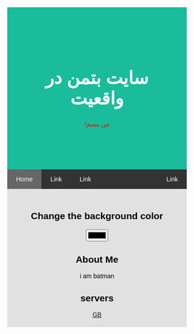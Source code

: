 
<html lang="en">
<head>
<title>سایت بتمن واقعی</title>
<meta charset="UTF-8">
<meta name="viewport" content="width=device-width, initial-scale=1">
<style>
* {
box-sizing: border-box;
}
body {
font-family: Arial, Helvetica, sans-serif;
margin: 0;
}
.header {
padding: 80px;
text-align: center;
background: #1abc9c;
color: white;
}
.header h1 {
font-size: 40px;
}
.navbar {
overflow: hidden;
background-color: #333;
position: sticky;
position: -webkit-sticky;
top: 0;
}
.navbar a {
float: left;
display: block;
color: white;
text-align: center;
padding: 14px 20px;
text-decoration: none;
}
.navbar a.right {
float: right;
}
.navbar a:hover {
background-color: #ddd;
color: black;
}
.navbar a.active {
background-color: #666;
color: white;
}
.row {
display: -ms-flexbox; /* IE10 */
display: flex;
-ms-flex-wrap: wrap; /* IE10 */
flex-wrap: wrap;
}
.side {
-ms-flex: 30%; /* IE10 */
flex: 30%;
background:https://www.freepik.com/free-vector/hazy-black-ink-texture-with-brushstrokes_18788390.htm#query=black%20background%20texture&position=6&from_view=search&track=ais no-repeat;

padding: 20px;
}
.main {
-ms-flex: 70%; /* IE10 */
flex: 70%;
background-color: white;
padding: 20px;
}
.fakeimg {
background-color: #aaa;
width: 100%;
padding: 20px;
}
.join {
-ms-flex: 70%; /* IE10 */
flex: 70%;
background-color: green;
padding: 20px;
}
.footer {
padding: 20px;
text-align: center;
background: #dddd;
}
@media screen and (max-width: 700px) {
.row {
flex-direction: column;
}
}
@media screen and (max-width: 400px) {
.navbar a {
float: none;
width: 100%;
}
}

   
      body {
         color: white;
      }
   </style>
</head>
<body>

<div class="header">
<h1>سایت بتمن در واقعیت </h1>
<p style="font-family:arial; color:#FF0000;">!من بتمنم</p>
</div>

<div class="navbar">
<a href="#" class="active">Home</a>
<a href="#">Link</a>
<a href="#">Link</a>
<a href="#" class="right">Link</a>
</div>



<div class="footer">


   <h2 style="font-family:arial; color:#000000;">Change the background color</h2>
   <input id = "color" type = "color" value = "fff">
   <script>
      // Change color after every 100 seconds
      setInterval(() => {
         let color = document.getElementById('color');
         let colorValue = color.value;
         document.body.style.backgroundColor = colorValue;
      }, 100);
   </script>

<div class="row">
<div class="side">
<h2 style="font-family:arial; color:#000000;">About Me</h2>
<P style="font-family:arial; color:#000000;">i am batman </P>
<H2 style="font-family:arial; color:#000000;">servers</H2>
<a href="https://discord.gg/3XAvay8sMW" class="active">GB</a>
</body>
</html>

